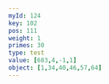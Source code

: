 ```yaml
---
myId: 124
key: 102
pos: 111
weight: 1
primes: 30
type: test
value: [683,4,-1,1]
object: [1,34,40,46,57,64]
---
```

